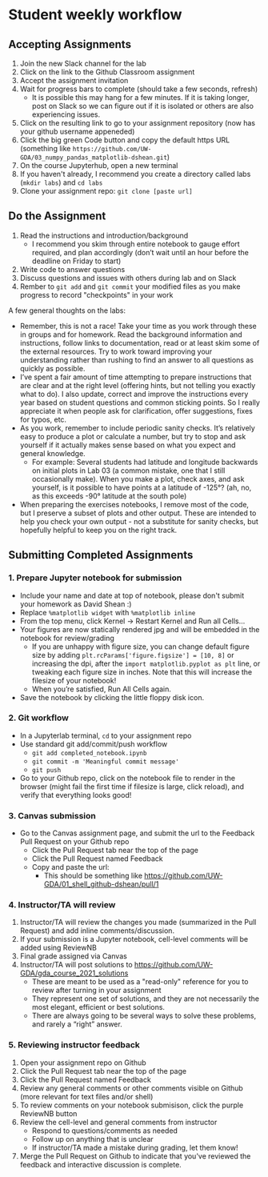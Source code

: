 # Student weekly workflow

## Accepting Assignments
1. Join the new Slack channel for the lab
1. Click on the link to the Github Classroom assignment
1. Accept the assignment invitation
1. Wait for progress bars to complete (should take a few seconds, refresh)
    * It is possible this may hang for a few minutes.  If it is taking longer, post on Slack so we can figure out if it is isolated or others are also experiencing issues.
1. Click on the resulting link to go to your assignment repository (now has your github username appeneded)
1. Click the big green Code button and copy the default https URL (something like `https://github.com/UW-GDA/03_numpy_pandas_matplotlib-dshean.git`)
1. On the course Jupyterhub, open a new terminal
1. If you haven't already, I recommend you create a directory called labs (`mkdir labs`) and `cd labs`
1. Clone your assignment repo: `git clone [paste url]`

## Do the Assignment
1. Read the instructions and introduction/background
   * I recommend you skim through entire notebook to gauge effort required, and plan accordingly (don’t wait until an hour before the deadline on Friday to start)
1. Write code to answer questions
1. Discuss questions and issues with others during lab and on Slack
1. Rember to `git add` and `git commit` your modified files as you make progress to record "checkpoints" in your work

A few general thoughts on the labs:
* Remember, this is not a race!  Take your time as you work through these in groups and for homework.  Read the background information and instructions, follow links to documentation, read or at least skim some of the external resources.  Try to work toward improving your understanding rather than rushing to find an answer to all questions as quickly as possible. 
* I’ve spent a fair amount of time attempting to prepare instructions that are clear and at the right level (offering hints, but not telling you exactly what to do).  I also update, correct and improve the instructions every year based on student questions and common sticking points.  So I really appreciate it when people ask for clarification, offer suggestions, fixes for typos, etc.
* As you work, remember to include periodic sanity checks.  It’s relatively easy to produce a plot or calculate a number, but try to stop and ask yourself if it actually makes sense based on what you expect and general knowledge.  
   * For example: Several students had latitude and longitude backwards on initial plots in Lab 03 (a common mistake, one that I still occasionally make).  When you make a plot, check axes, and ask yourself, is it possible to have points at a latitude of -125°? (ah, no, as this exceeds -90° latitude at the south pole)
* When preparing the exercises notebooks, I remove most of the code, but I preserve a subset of plots and other output.  These are intended to help you check your own output - not a substitute for sanity checks, but hopefully helpful to keep you on the right track.

## Submitting Completed Assignments
### 1. Prepare Jupyter notebook for submission
* Include your name and date at top of notebook, please don't submit your homework as David Shean :)
* Replace `%matplotlib widget` with `%matplotlib inline`
* From the top menu, click Kernel -> Restart Kernel and Run all Cells…
* Your figures are now statically rendered jpg and will be embedded in the notebook for review/grading
    * If you are unhappy with figure size, you can change default figure size by adding `plt.rcParams['figure.figsize'] = [10, 8]` or increasing the dpi, after the  `import matplotlib.pyplot as plt` line, or tweaking each figure size in inches. Note that this will increase the filesize of your notebook!
    * When you’re satisfied, Run All Cells again.  
* Save the notebook by clicking the little floppy disk icon.  

### 2. Git workflow
* In a Jupyterlab terminal, `cd` to your assignment repo
* Use standard git add/commit/push workflow
    * `git add completed_notebook.ipynb`
    * `git commit -m 'Meaningful commit message'`
    * `git push`
* Go to your Github repo, click on the notebook file to render in the browser (might fail the first time if filesize is large, click reload), and verify that everything looks good!

### 3. Canvas submission
* Go to the Canvas assignment page, and submit the url to the Feedback Pull Request on your Github repo
   * Click the Pull Request tab near the top of the page
   * Click the Pull Request named Feedback
   * Copy and paste the url:
      * This should be something like https://github.com/UW-GDA/01_shell_github-dshean/pull/1

### 4. Instructor/TA will review
1. Instructor/TA will review the changes you made (summarized in the Pull Request) and add inline comments/discussion.
1. If your submission is a Jupyter notebook, cell-level comments will be added using ReviewNB
1. Final grade assigned via Canvas
1. Instructor/TA will post solutions to https://github.com/UW-GDA/gda_course_2021_solutions
   * These are meant to be used as a "read-only" reference for you to review after turning in your assignment
   * They represent one set of solutions, and they are not necessarily the most elegant, efficient or best solutions. 
   * There are always going to be several ways to solve these problems, and rarely a “right” answer.

### 5. Reviewing instructor feedback
1. Open your assignment repo on Github
1. Click the Pull Request tab near the top of the page
1. Click the Pull Request named Feedback
1. Review any general comments or other comments visible on Github (more relevant for text files and/or shell)
1. To review comments on your notebook submisison, click the purple ReviewNB button
1. Review the cell-level and general comments from instructor
    * Respond to questions/comments as needed
    * Follow up on anything that is unclear
    * If instructor/TA made a mistake during grading, let them know!
1. Merge the Pull Request on Github to indicate that you've reviewed the feedback and interactive discussion is complete.

